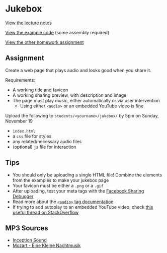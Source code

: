 # Jukebox

[View the lecture notes](/lectures/week7)

[View the example code](/homework/jukebox/example) (some assembly required)

[View the other homework assignment](/homework/final)

## Assignment

Create a web page that plays audio and looks good when you share it.

Requirements:
- A working title and favicon
- A working sharing preview, with description and image
- The page must play music, either automatically or via user intervention
  - Using either `<audio>` or an embedded YouTube video is fine

Upload the following to `students/<yourname>/jukebox/` by 5pm on Sunday, November 19
- `index.html`
- a `css` file for styles
- any related/necessary audio files
- (optional) `js` file for interaction

## Tips

- You should only be uploading a single HTML file! Combine the elements from the examples to make your jukebox page
- Your favicon must be either a `.png` or a `.gif`
- After uploading, test your meta tags with the [Facebook Sharing Debugger](https://developers.facebook.com/tools/debug/sharing)
- Read more about the [`<audio>` tag documentation](https://developer.mozilla.org/en-US/docs/Web/HTML/Element/audio)
- If trying to add autoplay to an embedded YouTube video, check [this useful thread on StackOverflow](https://stackoverflow.com/questions/3405242/how-can-i-autoplay-a-video-using-the-new-embed-code-style-for-youtube)

## MP3 Sources

- [Inception Sound](https://inception.davepedu.com/)
- [Mozart - Eine Kleine Nachtmusik](http://freemusicarchive.org/music/Advent_Chamber_Orchestra/Selections_from_the_2005-2006_Season/Advent_Chamber_Orchestra_-_04_-_Mozart_-_A_Little_Night_Music_allegro)
